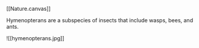 [[Nature.canvas]]

Hymenopterans are a subspecies of insects that include wasps, bees, and ants.

![[hymenopterans.jpg]]